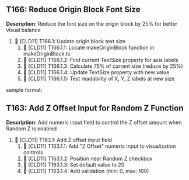## T166: Reduce Origin Block Font Size

**Description**: Reduce the font size on the origin block by 25% for better visual balance

1. 🔲 [CLD11] T166.1: Update origin block text size
   1. 🔲 [CLD11] T166.1.1: Locate makeOriginBlock function in makeOriginBlock.ts
   2. 🔲 [CLD11] T166.1.2: Find current TextSize property for axis labels
   3. 🔲 [CLD11] T166.1.3: Calculate 75% of current size (reduce by 25%)
   4. 🔲 [CLD11] T166.1.4: Update TextSize property with new value
   5. 🔲 [CLD11] T166.1.5: Test readability of X, Y, Z labels at new size

sample format:

## T163: Add Z Offset Input for Random Z Function

**Description**: Add numeric input field to control the Z offset amount when Random Z is enabled

1. 🔲 [CLD11] T163.1: Add Z offset input field
   1. 🔲 [CLD11] T163.1.1: Add "Z Offset" numeric input to visualization controls
   2. 🔲 [CLD11] T163.1.2: Position near Random Z checkbox
   3. 🔲 [CLD11] T163.1.3: Set default value to 20
   4. 🔲 [CLD11] T163.1.4: Add validation (min: 0, max: 100)
